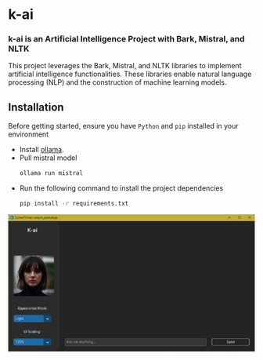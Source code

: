 # k-ai
### k-ai is an Artificial Intelligence Project with Bark, Mistral, and NLTK

This project leverages the Bark, Mistral, and NLTK libraries to implement artificial intelligence functionalities. These libraries enable natural language processing (NLP) and the construction of machine learning models.

## Installation

Before getting started, ensure you have `Python` and `pip` installed in your environment
- Install [ollama]([https://duckduckgo.com](https://ollama.com/download)).
- Pull mistral model 
  ```bash
  ollama run mistral
  ```
- Run the following command to install the project dependencies
  ```bash
  pip install -r requirements.txt
  ```

![Texto Alternativo](images/example.png)

